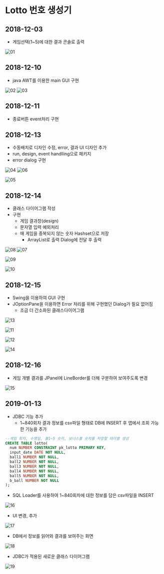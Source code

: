 # Lotto 번호 생성기

## 2018-12-03
* 게임선택(1~5)에 대한 결과 콘솔로 출력

![01](https://github.com/younggeun0/younggeun0.github.io/blob/master/_posts/img/toyProjects/lotto/lotto01.PNG?raw=true)


## 2018-12-10
* java AWT를 이용한 main GUI 구현
  
![02](https://github.com/younggeun0/younggeun0.github.io/blob/master/_posts/img/toyProjects/lotto/lotto02.png?raw=true) ![03](https://github.com/younggeun0/younggeun0.github.io/blob/master/_posts/img/toyProjects/lotto/lotto03.png?raw=true)


## 2018-12-11
* 종료버튼 event처리 구현


## 2018-12-13
* 수동배치로 디자인 수정, error, 결과 UI 디자인 추가
* run, design, event handlling으로 패키지 
* error dialog 구현
  
![04](https://github.com/younggeun0/younggeun0.github.io/blob/master/_posts/img/toyProjects/lotto/lotto04.png?raw=true) ![06](https://github.com/younggeun0/younggeun0.github.io/blob/master/_posts/img/toyProjects/lotto/lotto06.png?raw=true)

![05](https://github.com/younggeun0/younggeun0.github.io/blob/master/_posts/img/toyProjects/lotto/lotto05.png?raw=true)



## 2018-12-14
* 클래스 다이어그램 작성
* 구현
  * 게임 결과창(design)
  * 문자열 입력 예외처리
  * 매 게임을 중복되지 않는 숫자 Hashset으로 저장
    * ArrayList로 출력 Dialog에 전달 후 출력
  


![08](https://github.com/younggeun0/younggeun0.github.io/blob/master/_posts/img/toyProjects/lotto/lotto08.png?raw=true) ![07](https://github.com/younggeun0/younggeun0.github.io/blob/master/_posts/img/toyProjects/lotto/lotto07.png?raw=true)

![09](https://github.com/younggeun0/younggeun0.github.io/blob/master/_posts/img/toyProjects/lotto/lotto09.png?raw=true)

![10](https://github.com/younggeun0/younggeun0.github.io/blob/master/_posts/img/toyProjects/lotto/lotto10.png?raw=true)



## 2018-12-15
* Swing을 이용하여 GUI 구현
* JOptionPane을 이용하면 Error 처리를 위해 구현했던 Dialog가 필요 없어짐
  * 조금 더 간소화된 클래스다이어그램

![13](https://github.com/younggeun0/younggeun0.github.io/blob/master/_posts/img/toyProjects/lotto/lotto13.png?raw=true)

![11](https://github.com/younggeun0/younggeun0.github.io/blob/master/_posts/img/toyProjects/lotto/lotto11.png?raw=true)

![12](https://github.com/younggeun0/younggeun0.github.io/blob/master/_posts/img/toyProjects/lotto/lotto12.png?raw=true)

![14](https://github.com/younggeun0/younggeun0.github.io/blob/master/_posts/img/toyProjects/lotto/lotto14.png?raw=true)



## 2018-12-16
* 게임 개별 결과를 JPanel에 LineBorder를 더해 구분하여 보여주도록 변경

![15](https://github.com/younggeun0/younggeun0.github.io/blob/master/_posts/img/toyProjects/lotto/lotto15.png?raw=true)

## 2019-01-13
* JDBC 기능 추가
  * 1~840회차 결과 정보를 csv파일 형태로 DB에 INSERT 후 앱에서 조회 가능한 기능을 추가

```sql
--게임 회차, 수행일, 볼1~5 숫자, 보너스볼 숫자를 저장할 테이블 생성
CREATE TABLE lotto(
  num NUMBER CONSTRAINT pk_lotto PRIMARY KEY,
  input_date DATE NOT NULL,
  ball1 NUMBER NOT NULL,
  ball2 NUMBER NOT NULL,
  ball3 NUMBER NOT NULL,
  ball4 NUMBER NOT NULL,
  ball5 NUMBER NOT NULL,
  b_ball NUMBER NOT NULL
);
```

* SQL Loader를 사용하여 1~840회차에 대한 정보를 담은 csv파일을 INSERT

![16](https://github.com/younggeun0/younggeun0.github.io/blob/master/_posts/img/toyProjects/lotto/lotto16.png?raw=true)

* UI 변경, 추가

![17](https://github.com/younggeun0/younggeun0.github.io/blob/master/_posts/img/toyProjects/lotto/lotto17.png?raw=true)

* DB에서 정보를 읽어와 결과를 보여주는 화면

![18](https://github.com/younggeun0/younggeun0.github.io/blob/master/_posts/img/toyProjects/lotto/lotto18.png?raw=true)

* JDBC가 적용된 새로운 클래스 다이어그램

![19](https://github.com/younggeun0/younggeun0.github.io/blob/master/_posts/img/toyProjects/lotto/lotto19.png?raw=true)


